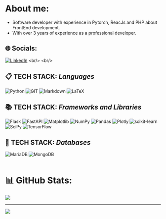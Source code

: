 # About me:
* Software developer with experience in Pytorch, ReacJs and PHP about FrontEnd development.  
* With over 3 years of experience as a professional developer.  


## 🌐 Socials:
[![LinkedIn](https://img.shields.io/badge/LinkedIn-%230077B5.svg?logo=linkedin&logoColor=white)]([https://linkedin.com/in/juanpyusun](https://www.linkedin.com/in/m-b-nu%C3%B1ez-zu%C3%B1iga/))
<br/>
<br/>

## 📋 **TECH STACK**: _Languages_
![Python](https://img.shields.io/badge/python-3670A0?style=for-the-badge&logo=python&logoColor=white)
![GIT](https://img.shields.io/badge/Git-fc6d26?style=for-the-badge&logo=git&logoColor=white)
![Markdown](https://img.shields.io/badge/markdown-%23000000.svg?style=for-the-badge&logo=markdown&logoColor=white)
![LaTeX](https://img.shields.io/badge/latex-%23008080.svg?style=for-the-badge&logo=latex&logoColor=white)
<br/>

## 📚 **TECH STACK**: _Frameworks and Libraries_
![Flask](https://img.shields.io/badge/flask-%23000.svg?style=for-the-badge&logo=flask&logoColor=white)
![FastAPI](https://img.shields.io/badge/FastAPI-005571?style=for-the-badge&logo=fastapi)
![Matplotlib](https://img.shields.io/badge/Matplotlib-%23ffffff.svg?style=for-the-badge&logo=Matplotlib&logoColor=black)
![NumPy](https://img.shields.io/badge/numpy-%23013243.svg?style=for-the-badge&logo=numpy&logoColor=white)
![Pandas](https://img.shields.io/badge/pandas-%23150458.svg?style=for-the-badge&logo=pandas&logoColor=white)
![Plotly](https://img.shields.io/badge/Plotly-%233F4F75.svg?style=for-the-badge&logo=plotly&logoColor=white)
![scikit-learn](https://img.shields.io/badge/scikit--learn-%23F7931E.svg?style=for-the-badge&logo=scikit-learn&logoColor=white)
![SciPy](https://img.shields.io/badge/SciPy-%230C55A5.svg?style=for-the-badge&logo=scipy&logoColor=%white)
![TensorFlow](https://img.shields.io/badge/TensorFlow-%23FF6F00.svg?style=for-the-badge&logo=TensorFlow&logoColor=white)
<br/>

## 💾 **TECH STACK**: _Databases_
![MariaDB](https://img.shields.io/badge/MariaDB-003545?style=for-the-badge&logo=mariadb&logoColor=white)
![MongoDB](https://img.shields.io/badge/MongoDB-%234ea94b.svg?style=for-the-badge&logo=mongodb&logoColor=white)
<br/>
<br/>


# 📊 GitHub Stats:
![](https://github-readme-stats.vercel.app/api/top-langs/?username=juanpyusun&theme=darcula&hide_border=false&include_all_commits=true&count_private=true&layout=compact)

---
[![](https://visitcount.itsvg.in/api?id=juanpyusun&icon=5&color=1)](https://visitcount.itsvg.in)
